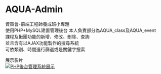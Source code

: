 # AQUA-Admin
資策會-前端工程師養成班小專題  
使用PHP+MySQL建置管理後台
本人負責部分為AQUA_class及AQUA_event  
課程及揪團功能的新增、修改、刪除、查詢  
並且含有以AJAX功能製作的搜尋系統  
可依類別、時間進行篩選或是關鍵字搜索  
  
   
展示影片  
[![PHP後台管理系統展示](http://img.youtube.com/vi/wiqrO0Sp1Ds/0.jpg)](http://www.youtube.com/watch?v=wiqrO0Sp1Ds "PHP後台管理系統展示")
